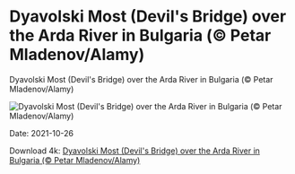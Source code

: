 # Dyavolski Most (Devil's Bridge) over the Arda River in Bulgaria (© Petar Mladenov/Alamy)

Dyavolski Most (Devil's Bridge) over the Arda River in Bulgaria (© Petar Mladenov/Alamy)

![Dyavolski Most (Devil's Bridge) over the Arda River in Bulgaria (© Petar Mladenov/Alamy)](https://bing.com/th?id=OHR.BulgariaDevilBridge_EN-US4705163344_UHD.jpg&w=1024&h=576)

Date: 2021-10-26

Download 4k: [Dyavolski Most (Devil's Bridge) over the Arda River in Bulgaria (© Petar Mladenov/Alamy)](https://bing.com/th?id=OHR.BulgariaDevilBridge_EN-US4705163344_UHD.jpg)

